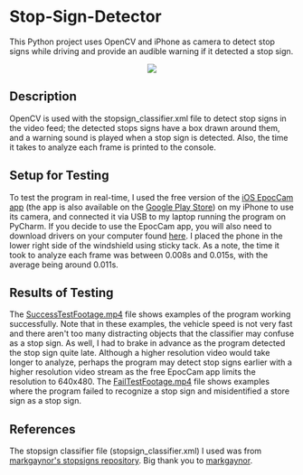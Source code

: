 # Stop-Sign-Detector
This Python project uses OpenCV and iPhone as camera to detect stop signs while driving and provide an audible warning if it detected a stop sign.
<p align="center"> 
<img src="https://github.com/mojomo8/Stop-Sign-Detector/blob/master/DetectedSignPic.png">
</p>

## Description
OpenCV is used with the stopsign_classifier.xml file to detect stop signs in the video feed; the detected stops signs have a box drawn around them, and a warning sound is played when a stop sign is detected. Also, the time it takes to analyze each frame is printed to the console.

## Setup for Testing
To test the program in real-time, I used the free version of the [iOS EpocCam app](https://apps.apple.com/us/app/epoccam-webcam-for-mac-and-pc/id449133483) (the app is also available on the [Google Play Store](https://play.google.com/store/apps/details?id=com.kinoni.webcam2&hl=en_CA)) on my iPhone to use its camera, and connected it via USB to my laptop running the program on PyCharm. If you decide to use the EpocCam app, you will also need to download drivers on your computer found [here](https://www.kinoni.com/). I placed the phone in the lower right side of the windshield using sticky tack. As a note, the time it took to analyze each frame was between 0.008s and 0.015s, with the average being around 0.011s.

## Results of Testing
The [SuccessTestFootage.mp4](https://github.com/mojomo8/Stop-Sign-Detector/blob/master/SuccessTestFootage.mp4) file shows examples of the program working successfully. Note that in these examples, the vehicle speed is not very fast and there aren't too many distracting objects that the classifier may confuse as a stop sign. As well, I had to brake in advance as the program detected the stop sign quite late. Although a higher resolution video would take longer to analyze, perhaps the program may detect stop signs earlier with a higher resolution video stream as the free EpocCam app limits the resolution to 640x480. The [FailTestFootage.mp4](https://github.com/mojomo8/Stop-Sign-Detector/blob/master/FailTestFootage.mp4) file shows examples where the program failed to recognize a stop sign and misidentified a store sign as a stop sign.

## References 
The stopsign classifier file (stopsign_classifier.xml) I used was from [markgaynor's stopsigns repository](https://github.com/markgaynor/stopsigns). Big thank you to [markgaynor](https://github.com/markgaynor).

